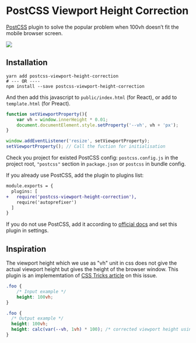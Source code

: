 # PostCSS Viewport Height Correction
[PostCSS] plugin to solve the popular problem when 100vh doesn’t fit the mobile browser screen.

![](https://res.cloudinary.com/css-tricks/image/upload/c_scale,w_1000,f_auto,q_auto/v1532099222/viewport-units-mobile-crop_gxa4yw.jpg)

## Installation
```shell
yarn add postcss-viewport-height-correction
# --- OR ----
npm install --save postcss-viewport-height-correction
```

And then add this javascript to `public/index.html` (for React), or add to `template.html` (for Preact).
```js
function setViewportProperty(){
    var vh = window.innerHeight * 0.01;
    document.documentElement.style.setProperty('--vh', vh + 'px');
}

window.addEventListener('resize', setViewportProperty);
setViewportProperty(); // Call the fuction for initialisation
```

[PostCSS]: https://github.com/postcss/postcss


Check you project for existed PostCSS config: `postcss.config.js`
in the project root, `"postcss"` section in `package.json`
or `postcss` in bundle config.

If you already use PostCSS, add the plugin to plugins list:

```diff
module.exports = {
  plugins: [
+   require('postcss-viewport-height-correction'),
    require('autoprefixer')
  ]
}
```

If you do not use PostCSS, add it according to [official docs]
and set this plugin in settings.

[official docs]: https://github.com/postcss/postcss#usage

## Inspiration
The viewport height which we use as "vh" unit in css does not give the actual viewport height but gives the height of the browser window. This plugin is an implememtation of [CSS Tricks article]( https://css-tricks.com/the-trick-to-viewport-units-on-mobile/) on this issue.

```css
.foo {
    /* Input example */
    height: 100vh;
}
```

```css
.foo {
  /* Output example */
  height: 100vh;
  height: calc(var(--vh, 1vh) * 100); /* corrected viewport height using css custom variables */
}
```
